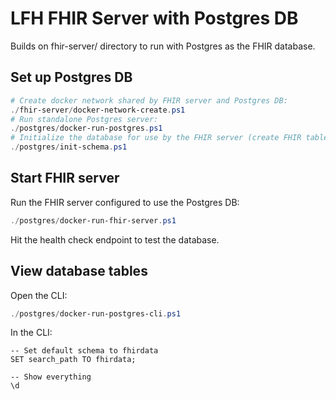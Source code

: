 # LFH FHIR Server with Postgres DB

Builds on fhir-server/ directory to run with Postgres as the FHIR database.

## Set up Postgres DB

```powershell
# Create docker network shared by FHIR server and Postgres DB:
./fhir-server/docker-network-create.ps1
# Run standalone Postgres server:
./postgres/docker-run-postgres.ps1
# Initialize the database for use by the FHIR server (create FHIR tables)
./postgres/init-schema.ps1
```

## Start FHIR server

Run the FHIR server configured to use the Postgres DB:

```powershell
./postgres/docker-run-fhir-server.ps1
```

Hit the health check endpoint to test the database.

## View database tables

Open the CLI:

```powershell
./postgres/docker-run-postgres-cli.ps1
```

In the CLI:

```psql
-- Set default schema to fhirdata
SET search_path TO fhirdata;

-- Show everything
\d
```
